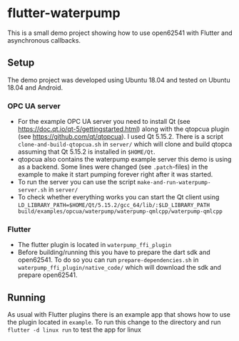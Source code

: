 # flutter-waterpump
This is a small demo project showing how to use open62541 with Flutter and asynchronous callbacks.

## Setup
The demo project was developed using Ubuntu 18.04 and tested on Ubuntu 18.04 and Android.

### OPC UA server
- For the example OPC UA server you need to install Qt (see https://doc.qt.io/qt-5/gettingstarted.html) along with the qtopcua plugin (see https://github.com/qt/qtopcua). I used Qt 5.15.2. There is a script `clone-and-build-qtopcua.sh` in `server/` which will clone and build qtopca assuming that Qt 5.15.2 is installed in `$HOME/Qt`.
- qtopcua also contains the waterpump example server this demo is using as a backend. Some lines were changed (see `.patch`-files) in the example to make it start pumping forever right after it was started.
- To run the server you can use the script `make-and-run-waterpump-server.sh` in `server/`
- To check whether everything works you can start the Qt client using `LD_LIBRARY_PATH=$HOME/Qt/5.15.2/gcc_64/lib/:$LD_LIBRARY_PATH build/examples/opcua/waterpump/waterpump-qmlcpp/waterpump-qmlcpp`

### Flutter
- The flutter plugin is located in `waterpump_ffi_plugin`
- Before building/running this you have to prepare the dart sdk and open62541. To do so you can run `prepare-dependencies.sh` in `waterpump_ffi_plugin/native_code/` which will download the sdk and prepare open62541.

## Running
As usual with Flutter plugins there is an example app that shows how to use the plugin located in `example`. To run this change to the directory and run `flutter -d linux run` to test the app for linux

